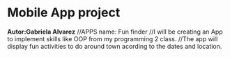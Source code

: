 # Mobile App project 
**Autor:Gabriela Alvarez**
//APPS name: Fun finder
//I will be creating an App to implement skills like OOP from my programming 2 class.
//The app will display fun activities to do around town acording to the dates and location.

